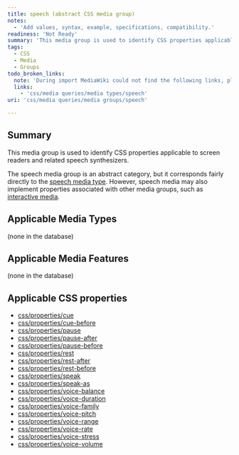 ```yaml
---
title: speech (abstract CSS media group)
notes:
  - 'Add values, syntax, example, specifications, compatibility.'
readiness: 'Not Ready'
summary: 'This media group is used to identify CSS properties applicable to screen readers and related speech synthesizers.'
tags:
  - CSS
  - Media
  - Groups
todo_broken_links:
  note: 'During import MediaWiki could not find the following links, please fix and adjust this list.'
  links:
    - 'css/media queries/media types/speech'
uri: 'css/media queries/media groups/speech'

---
```

## <span>Summary</span>

This media group is used to identify CSS properties applicable to screen readers and related speech synthesizers.

The speech media group is an abstract category, but it corresponds fairly directly to the [speech media type](/w/index.php?title=css/media_queries/media_types/speech&action=edit&redlink=1). However, speech media may also implement properties associated with other media groups, such as [interactive media](/css/media_queries/media_groups/interactive).

## <span>Applicable Media Types</span>

(none in the database)

## <span>Applicable Media Features</span>

(none in the database)

## <span>Applicable CSS properties</span>

-   [css/properties/cue](/css/properties/cue)
-   [css/properties/cue-before](/css/properties/cue-before)
-   [css/properties/pause](/css/properties/pause)
-   [css/properties/pause-after](/css/properties/pause-after)
-   [css/properties/pause-before](/css/properties/pause-before)
-   [css/properties/rest](/css/properties/rest)
-   [css/properties/rest-after](/css/properties/rest-after)
-   [css/properties/rest-before](/css/properties/rest-before)
-   [css/properties/speak](/css/properties/speak)
-   [css/properties/speak-as](/css/properties/speak-as)
-   [css/properties/voice-balance](/css/properties/voice-balance)
-   [css/properties/voice-duration](/css/properties/voice-duration)
-   [css/properties/voice-family](/css/properties/voice-family)
-   [css/properties/voice-pitch](/css/properties/voice-pitch)
-   [css/properties/voice-range](/css/properties/voice-range)
-   [css/properties/voice-rate](/css/properties/voice-rate)
-   [css/properties/voice-stress](/css/properties/voice-stress)
-   [css/properties/voice-volume](/css/properties/voice-volume)

